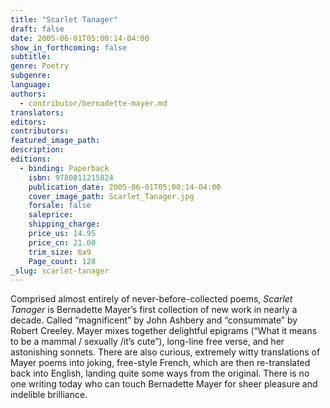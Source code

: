 ```yaml
---
title: "Scarlet Tanager"
draft: false
date: 2005-06-01T05:00:14-04:00
show_in_forthcoming: false
subtitle:
genre: Poetry
subgenre:
language:
authors:
  - contributor/bernadette-mayer.md
translators:
editors:
contributors:
featured_image_path:
description:
editions:
  - binding: Paperback
    isbn: 9780811215824
    publication_date: 2005-06-01T05:00:14-04:00
    cover_image_path: Scarlet_Tanager.jpg
    forsale: false
    saleprice:
    shipping_charge:
    price_us: 14.95
    price_cn: 21.00
    trim_size: 6x9
    Page_count: 128
_slug: scarlet-tanager
---
```


Comprised almost entirely of never-before-collected poems, _Scarlet Tanager_ is Bernadette Mayer’s first collection of new work in nearly a decade. Called “magnificent” by John Ashbery and “consummate” by Robert Creeley. Mayer mixes together delightful epigrams (“What it means to be a mammal / sexually /it’s cute”), long-line free verse, and her astonishing sonnets. There are also curious, extremely witty translations of Mayer poems into joking, free-style French, which are then re-translated back into English, landing quite some ways from the original. There is no one writing today who can touch Bernadette Mayer for sheer pleasure and indelible brilliance.

